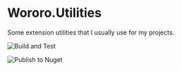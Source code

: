 # Wororo.Utilities
Some extension utilities that I usually use for my projects.

![Build and Test](https://github.com/gabrieldelaparra/Wororo.Utilities/workflows/Build%20and%20Test/badge.svg)

![Publish to Nuget](https://github.com/gabrieldelaparra/Wororo.Utilities/workflows/Publish%20to%20Nuget/badge.svg)
